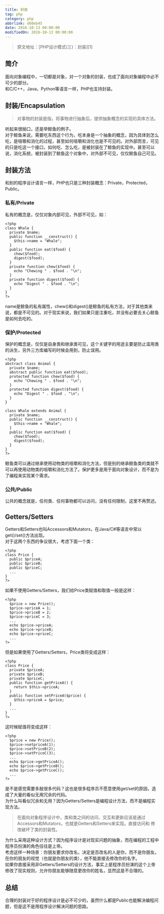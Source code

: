 ```yaml
---
title: 封装
tag: php
category: php
abbrlink: d60eb45
date: 2016-10-13 00:00:00
modifiedOn: 2016-10-13 00:00:00
---
```

> 原文地址：[PHP设计模式(三)：封装][1]

## 简介

面向对象编程中，一切都是对象，对一个对象的封装，也成了面向对象编程中必不可少的部分。  
和C/C++，Java，Python等语言一样，PHP也支持封装。

## 封装/Encapsulation

> 对事物的封装是指，将事物进行抽象后，提供抽象概念的实现的具体方法。

听起来很拗口，还是举鲸鱼的例子。  
对于鲸鱼来说，需要吃东西这个行为，吃本身是一个抽象的概念，因为具体到怎么吃，是咀嚼和消化的过程，甚至如何咀嚼和消化也是不可见的。对外部而言，可见的只是吃这一个接口，如何吃、怎么吃，是被封装在了鲸鱼的实现中。甚至可以说，消化系统，被封装到了鲸鱼这个对象中，对外部不可见，仅仅鲸鱼自己可见。

## 封装方法

和别的程序设计语言一样，PHP也只是三种封装概念：Private，Protected，Public。

### 私有/Private

私有的概念是，仅仅对象内部可见，外部不可见，如：

    
    
    <?php
    class Whale {
      private $name;
      public function __construct() {
        $this->name = "Whale";
      }
      public function eat($food) {
        chew($food);
        digest($food);
      }
      private function chew($food) {
        echo "Chewing " . $food . "\n";
      }
      private function digest($food) {
        echo "Digest " . $food . "\n";
      }
    }
    ?>

name是鲸鱼的私有属性，chew()和digest()是鲸鱼的私有方法，对于其他类来说，都是不可见的。对于现实来说，我们如果只是注重吃，并没有必要去关心鲸鱼是如何去吃的。

### 保护/Protected

保护的概念是，仅仅是自身类和继承类可见，这个关键字的用途主要是防止滥用类的派生，另外三方库编写的时候会用到，防止误用。

    
    
    <?php
    abstract class Animal {
      private $name;
      abstract public function eat($food);
      protected function chew($food) {
        echo "Chewing " . $food . "\n";
      }
      protected function digest($food) {
        echo "Digest " . $food . "\n";
      }
    }
    
    class Whale extends Animal {
      private $name;
      public function __construct() {
        $this->name = "Whale";
      }
      public function eat($food) {
        chew($food);
        digest($food);
      }
    }
    ?>

鲸鱼类可以通过继承使用动物类的咀嚼和消化方法，但是别的继承鲸鱼类的类就不可以再使用动物类的咀嚼和消化方法了。保护更多是用于面向对象设计，而不是为了编程来实现某个需求。

### 公共/Public

公共的概念就是，任何类、任何事物都可以访问，没有任何限制，这里不再赘述。

## Getters/Setters

Getters和Setters也叫Accessors和Mutators，在Java/C#等语言中常以get()/set()方法出现。  
对于这两个东西的争议很大，考虑下面一个类：

    
    
    <?php
    class Price {
      public $priceA;
      public $priceB;
      public $priceC;
      ...
    }
    ?>

如果不使用Getters/Setters，我们给Price类赋值和取值一般是这样：

    
    
    <?php
      $price = new Price();
      $price->priceA = 1;
      $price->priceB = 2;
      $price->priceC = 3;
      ...
      echo $price->priceA;
      echo $price->priceB;
      echo $price->priceC;
      ...
    ?>

但是如果使用了Getters/Setters，Price类将变成这样：

    
    
    <?php
    class Price {
      private $priceA;
      private $priceB;
      private $priceC;
      public function getPriceA() {
        return $this->priceA;
      }
      public function setPriceA($price) {
        $this->priceA = $price;
      }
      ...
    }
    ?>

这时候赋值将变成这样：

    
    
    <?php
      $price = new Price();
      $price->setpriceA(1);
      $price->setPriceB(2);
      $price->setPriceC(3);
      ...
      echo $price->getPriceA();
      echo $price->getPriceB();
      echo $price->getPriceC();
      ...
    ?>

是不是感觉需要多敲很多代码？这也是很多程序员不愿意使用get/set的原因，造成了大量的看似无用冗余的代码。  
为什么叫看似冗余和无用？因为Getters/Setters是编程设计方法，而不是编程实现方法。

> 在面向对象程序设计中，类和类之间的访问、交互和更新应该是通过Accessors和Mutators，也就是Getters和Setters来实现。直接访问和
修改破坏了类的封装性。

为什么采用这种设计方式？因为程序设计是对现实问题的抽象，而在编程的工程中程序员扮演的角色往往是上帝。  
考虑这样一种场景：你朋友要求你改名，决定是否改名的人是你，而不是你朋友。在你的朋友的视觉（也就是你朋友的类），他不能直接去修改你的名字。  
如果你直接采用非Getters/Setters的设计方法，事实上是程序员扮演的这个上帝修改了现实规则，允许你朋友能够随意更改你的姓名，显然这是不合理的。

## 总结

合理的封装对于好的程序设计是必不可少的，虽然什么都是Public也能解决编程问题，但是这不是用程序设计解决问题的思路。
